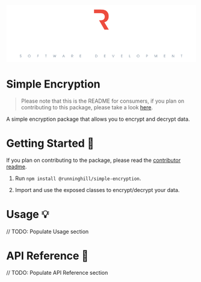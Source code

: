 ![Runninghill Logo](https://github.com/Runninghill/simple-encryption/blob/main/runninghill.png?raw=true "Runninghill")

# Simple Encryption

> Please note that this is the README for consumers, if you
> plan on contributing to this package, please take a
> look [here](https://github.com/Runninghill/simple-encryption/blob/main/CONTRIBUTOR_README.md).

A simple encryption package that allows you to encrypt and decrypt data.

# Getting Started 🏁

If you plan on contributing to the package, please read the [contributor readme](https://github.com/Runninghill/simple-encryption/blob/main/CONTRIBUTOR_README.md).

1. Run `npm install @runninghill/simple-encryption`.

2. Import and use the exposed classes to encrypt/decrypt your data.

# Usage 💡

// TODO: Populate Usage section

# API Reference 📖

// TODO: Populate API Reference section

